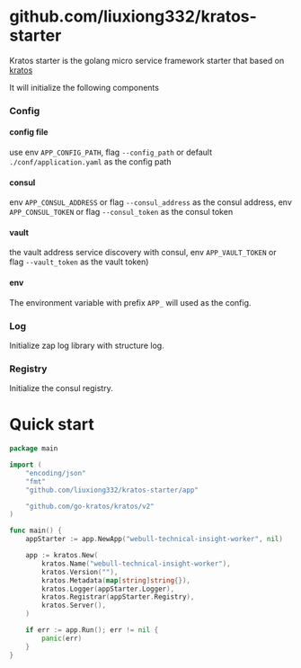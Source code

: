 # github.com/liuxiong332/kratos-starter

Kratos starter is the golang micro service framework starter that based on [kratos](https://github.com/go-kratos/kratos)

It will initialize the following components

### Config

#### config file
use env `APP_CONFIG_PATH`, flag `--config_path` or default `./conf/application.yaml` as the config path

#### consul 
env `APP_CONSUL_ADDRESS` or flag `--consul_address` as the consul address, env `APP_CONSUL_TOKEN` or flag `--consul_token` as the consul token

#### vault
the vault address service discovery with consul, env `APP_VAULT_TOKEN` or flag `--vault_token` as the vault token)

#### env
The environment variable with prefix `APP_` will used as the config.

### Log

Initialize zap log library with structure log.

### Registry

Initialize the consul registry.

# Quick start

```go
package main

import (
	"encoding/json"
	"fmt"
	"github.com/liuxiong332/kratos-starter/app"

	"github.com/go-kratos/kratos/v2"
)

func main() {
	appStarter := app.NewApp("webull-technical-insight-worker", nil)

	app := kratos.New(
		kratos.Name("webull-technical-insight-worker"),
		kratos.Version(""),
		kratos.Metadata(map[string]string{}),
		kratos.Logger(appStarter.Logger),
		kratos.Registrar(appStarter.Registry),
		kratos.Server(),
	)

	if err := app.Run(); err != nil {
		panic(err)
	}
}

```